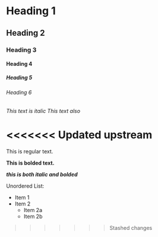 # Heading 1
## Heading 2
### Heading 3
#### Heading 4
##### Heading 5
###### Heading 6

*This text is italic*
_This text also_

<<<<<<< Updated upstream
=======
This is regular text.

**This is bolded text.**

***this is both italic and bolded***

Unordered List:
- Item 1
- Item 2
    - Item 2a
    - Item 2b
>>>>>>> Stashed changes
